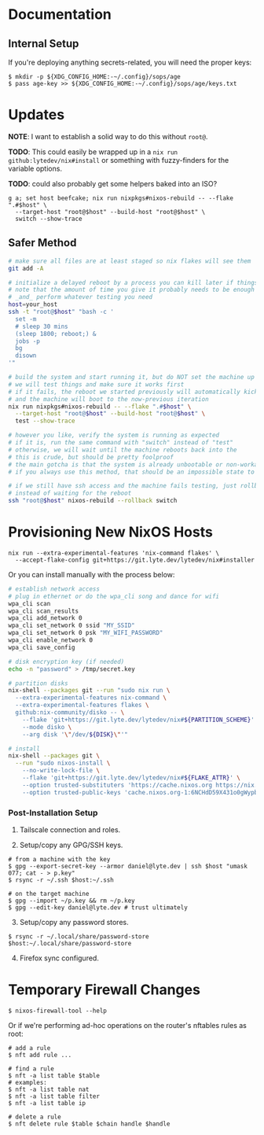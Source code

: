 # Documentation

## Internal Setup

If you're deploying anything secrets-related, you will need the proper keys:

```shell_session
$ mkdir -p ${XDG_CONFIG_HOME:-~/.config}/sops/age
$ pass age-key >> ${XDG_CONFIG_HOME:-~/.config}/sops/age/keys.txt
```

# Updates

**NOTE**: I want to establish a solid way to do this without `root@`.

**TODO**: This could easily be wrapped up in a `nix run github:lytedev/nix#install` or something with fuzzy-finders for the variable options.

**TODO**: could also probably get some helpers baked into an ISO?

```fish
g a; set host beefcake; nix run nixpkgs#nixos-rebuild -- --flake ".#$host" \
  --target-host "root@$host" --build-host "root@$host" \
  switch --show-trace
```

## Safer Method

```bash
# make sure all files are at least staged so nix flakes will see them
git add -A

# initialize a delayed reboot by a process you can kill later if things look good
# note that the amount of time you give it probably needs to be enough time to both complete the upgrade
# _and_ perform whatever testing you need
host=your_host
ssh -t "root@$host" "bash -c '
  set -m
  # sleep 30 mins
  (sleep 1800; reboot;) &
  jobs -p
  bg
  disown
'"

# build the system and start running it, but do NOT set the machine up to boot to that system yet
# we will test things and make sure it works first
# if it fails, the reboot we started previously will automatically kick in once the timeout is reached
# and the machine will boot to the now-previous iteration
nix run nixpkgs#nixos-rebuild -- --flake ".#$host" \
  --target-host "root@$host" --build-host "root@$host" \
  test --show-trace

# however you like, verify the system is running as expected
# if it is, run the same command with "switch" instead of "test"
# otherwise, we will wait until the machine reboots back into the 
# this is crude, but should be pretty foolproof
# the main gotcha is that the system is already unbootable or non-workable, but
# if you always use this method, that should be an impossible state to get into

# if we still have ssh access and the machine fails testing, just rollback
# instead of waiting for the reboot
ssh "root@$host" nixos-rebuild --rollback switch
```

# Provisioning New NixOS Hosts

```shell
nix run --extra-experimental-features 'nix-command flakes' \
  --accept-flake-config git+https://git.lyte.dev/lytedev/nix#installer
```

Or you can install manually with the process below:

```bash
# establish network access
# plug in ethernet or do the wpa_cli song and dance for wifi
wpa_cli scan
wpa_cli scan_results
wpa_cli add_network 0
wpa_cli set_network 0 ssid "MY_SSID"
wpa_cli set_network 0 psk "MY_WIFI_PASSWORD"
wpa_cli enable_network 0
wpa_cli save_config

# disk encryption key (if needed)
echo -n "password" > /tmp/secret.key

# partition disks
nix-shell --packages git --run "sudo nix run \
  --extra-experimental-features nix-command \
  --extra-experimental-features flakes \
  github:nix-community/disko -- \
    --flake 'git+https://git.lyte.dev/lytedev/nix#${PARTITION_SCHEME}' \
    --mode disko \
    --arg disk '\"/dev/${DISK}\"'"

# install
nix-shell --packages git \
  --run "sudo nixos-install \
    --no-write-lock-file \
    --flake 'git+https://git.lyte.dev/lytedev/nix#${FLAKE_ATTR}' \
    --option trusted-substituters 'https://cache.nixos.org https://nix.h.lyte.dev' \
    --option trusted-public-keys 'cache.nixos.org-1:6NCHdD59X431o0gWypbMrAURkbJ16ZPMQFGspcDShjY= h.lyte.dev:HeVWtne31ZG8iMf+c15VY3/Mky/4ufXlfTpT8+4Xbs0='"
```

### Post-Installation Setup

1. Tailscale connection and roles.

2. Setup/copy any GPG/SSH keys.

```shell
# from a machine with the key
$ gpg --export-secret-key --armor daniel@lyte.dev | ssh $host "umask 077; cat - > p.key"
$ rsync -r ~/.ssh $host:~/.ssh

# on the target machine
$ gpg --import ~/p.key && rm ~/p.key
$ gpg --edit-key daniel@lyte.dev # trust ultimately
```

3. Setup/copy any password stores.

```shell
$ rsync -r ~/.local/share/password-store $host:~/.local/share/password-store
```

4. Firefox sync configured.

# Temporary Firewall Changes

```shell
$ nixos-firewall-tool --help
```

Or if we're performing ad-hoc operations on the router's nftables rules as root:

```shell
# add a rule
$ nft add rule ...

# find a rule
$ nft -a list table $table
# examples:
$ nft -a list table nat
$ nft -a list table filter
$ nft -a list table ip

# delete a rule
$ nft delete rule $table $chain handle $handle
```
